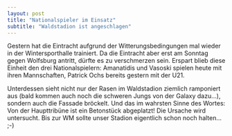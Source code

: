 ```yaml
---
layout: post
title: "Nationalspieler im Einsatz"
subtitle: "Waldstadion ist angeschlagen"
---
```


Gestern hat die Eintracht aufgrund der Witterungsbedingungen mal wieder in der Wintersporthalle trainiert. Da die Eintracht aber erst am Sonntag gegen Wolfsburg antritt, dürfte es zu verschmerzen sein. Erspart blieb diese Einheit den drei Nationalspielern: Amanatidis und Vasoski spielen heute mit ihren Mannschaften, Patrick Ochs bereits gestern mit der U21. 

Unterdessen sieht nicht nur der Rasen im Waldstadion ziemlich ramponiert aus (bald kommen auch noch die schweren Jungs von der Galaxy dazu...), sondern auch die Fassade bröckelt. Und das im wahrsten Sinne des Wortes: Von der Haupttribüne ist ein Betonstück abgeplatzt! Die Ursache wird untersucht. Bis zur WM sollte unser Stadion eigentlich schon noch halten... ;-)
